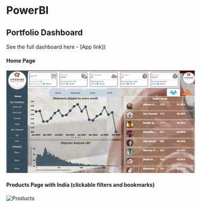 # PowerBI

## Portfolio Dashboard

See the full dashboard here - [App link](

#### Home Page 

![Home page](screenshot_of_powerbi.jpg)

#### Products Page with India (clickable filters and bookmarks) 

![Products](https://app.powerbi.com/reportEmbed?reportId=66b34816-003e-4534-a67b-e2d7fc633b7a)
